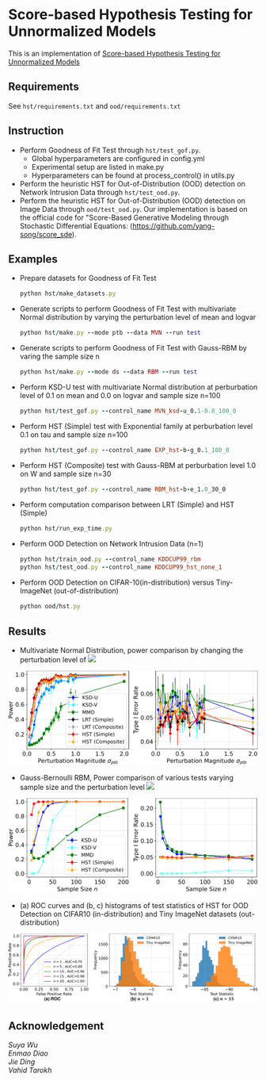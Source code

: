 # Score-based Hypothesis Testing for Unnormalized Models
This is an implementation of [Score-based Hypothesis Testing for Unnormalized Models](https://ieeexplore.ieee.org/document/9813688)
 
## Requirements
See `hst/requirements.txt` and `ood/requirements.txt`

## Instruction
- Perform Goodness of Fit Test through `hst/test_gof.py`.
     - Global hyperparameters are configured in config.yml
     - Experimental setup are listed in make.py 
     - Hyperparameters can be found at process_control() in utils.py
- Perform the heuristic HST for Out-of-Distribution (OOD) detection on Network Intrusion Data through `hst/test_ood.py`.
- Perform the heuristic HST for Out-of-Distribution (OOD) detection on Image Data through `ood/test_ood.py`. Our implementation is based on the official code for "Score-Based Generative Modeling through Stochastic Differential Equations: (https://github.com/yang-song/score_sde).



## Examples
 - Prepare datasets for Goodness of Fit Test
    ```ruby
    python hst/make_datasets.py
    ```
 - Generate scripts to perform Goodness of Fit Test with multivariate Normal distribution by varying the perturbation level of mean and logvar
    ```ruby
    python hst/make.py --mode ptb --data MVN --run test
    ```
 - Generate scripts to perform Goodness of Fit Test with Gauss-RBM by varing the sample size n
    ```ruby
    python hst/make.py --mode ds --data RBM --run test
    ```
 - Perform KSD-U test with multivariate Normal distribution at perburbation level of 0.1 on mean and 0.0 on logvar and sample size n=100
    ```ruby
    python hst/test_gof.py --control_name MVN_ksd-u_0.1-0.0_100_0
    ```
 - Perform HST (Simple) test with Exponential family at perburbation level 0.1 on tau and sample size n=100
    ```ruby
    python hst/test_gof.py --control_name EXP_hst-b-g_0.1_100_0
    ```
 - Perform HST (Composite) test with Gauss-RBM at perburbation level 1.0 on W and sample size n=30
    ```ruby
    python hst/test_gof.py --control_name RBM_hst-b-e_1.0_30_0
    ```
 - Perform computation comparison between LRT (Simple) and HST (Simple)
    ```ruby
    python hst/run_exp_time.py
    ```
 - Perform OOD Detection on Network Intrusion Data (n=1)
    ```ruby
    python hst/train_ood.py --control_name KDDCUP99_rbm
    python hst/test_ood.py --control_name KDDCUP99_hst_none_1
    ```
 - Perform OOD Detection on CIFAR-10(in-distribution) versus Tiny-ImageNet (out-of-distribution)
    ```ruby
    python ood/hst.py
    ```

## Results
- Multivariate Normal Distribution, power comparison by changing the perturbation level of <img src="https://latex.codecogs.com/gif.latex?\log(\Sigma) (n=100)"/>

![MVN_0.0-x_100_0](/asset/MVN_0.0-x_100_0.png)

- Gauss-Bernoulli RBM, Power comparison of various tests varying sample size and the perturbation level  <img src="https://latex.codecogs.com/gif.latex?\sigma_{ptb} = 0.03"/>

![RBM_0.03_x_0](/asset/RBM_0.03_x_0.png)

- (a) ROC curves and (b, c) histograms of test statistics of HST for OOD Detection on CIFAR10 (in-distribution) and Tiny ImageNet datasets (out-distribution)

![ood](/asset/ood.png)

## Acknowledgement
*Suya Wu  
Enmao Diao  
Jie Ding  
Vahid Tarokh*

